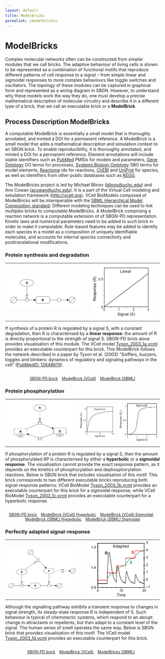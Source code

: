```yaml
---
layout: default
title: ModelBricks
permalink: /modelbricks/
---
```


# ModelBricks

Complex molecular networks often can be constructed from simpler modules that we call bricks. The adaptive behaviour of living cells is shown to be represented as a combination of functional motifs that reproduce different patterns of cell response to a signal – from simple linear and sigmoidal responses to more complex behaviours like toggle switches and oscillators. The topology of these modules can be captured in graphical form and represented as a wiring diagram in SBGN. However, to understand why these models work the way they do, one must develop a precise mathematical description of molecular circuitry and describe it in a different type of a brick, that we call an executable brick or a <strong>ModelBrick</strong>.

## Process Description ModelBricks

A computable ModelBrick is essentially a small model that is thoroughly annotated, and minted a DOI for a permanent reference. A ModelBrick is a small model that adds a mathematical description and simulation context to an SBGN brick. To enable reproducibility, it is thoroughly annotated, and minted a DOI for a permanent reference. Element annotations will include stable identifiers such as <a href="https://www.ncbi.nlm.nih.gov/pubmed/">PubMed</a> PMIDs for models and parameters, <a href="http://www.geneontology.org/">Gene Ontology</a> GO terms for processes, <a href="http://www.ebi.ac.uk/sbo/main/">Systems Biology Ontology</a> SBO terms for model elements, <a href="https://reactome.org/">Reactome</a> ids for reactions, <a href="https://www.ebi.ac.uk/chebi/">ChEBI</a> and <a href="https://www.uniprot.org/">UniProt</a> for species, as well as identifiers from other public databases such as <a href="https://www.genome.jp/kegg/">KEGG</a>.</br>

The ModelBricks project is led by Michael Blinov (<a href="mailto:blinov@uchc.edu">blinov@uchc.edu</a>) and Ann Cowan (<a href="mailto:acowan@uchc.edu">acowan@uchc.edu</a>). It is a part of the Virtual Cell modeling and simulation framework (<a href="http://vcell.org">http://vcell.org</a>). VCell BioModels composed of ModelBricks will be interoperable with the <a href="http://sbml.org/Documents/Specifications/SBML_Level_3/Packages/Hierarchical_Model_Composition_%28comp%29">SBML Hierarchical Model Composition standard</a>. Different modeling techniques can be used to link multiplex bricks to computable ModelBricks. A ModelBrick comprising a reaction network is a computable extension of of SBGN-PD representation. Kinetic laws and numerical parameters need to be added to such brick in order to make it computable. Rule-based features may be added to identify each species in a model as a composition of uniquely identifiable molecules, and accounts for internal species connectivity and posttranslational modifications. 

### Protein synthesis and degradation

<table>
    <tr>
    <td style="width:410px; text-align:center; font-size:90%;"><img src="/images/modelbricks/LinearSBGN.PNG" width="600"/></td>
    <td style="width:410px; text-align:center; font-size:90%;"><img src="/images/modelbricks/LinearResponse.PNG" width="200"/></td>
    </tr>
</table>

If synthesis of a protein R is regulated by a signal S, with a constant degradation, then R is characterised by a <strong>linear response</strong>: the amount of R is directly proportional to the strength of signal S. SBGN-PD brick alove provides visualisation of this module. The VCell model <a href="/modelbricks/Tyson_2003_1a.vcml">Tyson_2003_1a.vcml</a> provides an executable counterpart for this brick. This ModelBrick follows the network described in a paper by Tyson et al. (2003) "Sniffers, buzzers, toggles and blinkers: dynamics of regulatory and signaling pathways in the cell" (<a href="https://www.ncbi.nlm.nih.gov/pubmed/12648679">PubMedID: 12648679</a>).

 <div class="img" style="font-size:90%; text-align:center;"><br />
    <a href="/modelbricks/LinearResponse.graphml">SBGN-PD brick</a> &ensp; 
    <a href="/modelbricks/Tyson_2003_1a.vcml">ModelBrick (VCell)</a> &ensp; 
    <a href="/modelbricks/Tyson_2003_1a.xml">ModelBrick (SBML)</a>
</div>

### Protein phosphorylation

<table>
    <tr>
    <td style="width:360px; text-align:center; font-size:90%;"><img src="/images/modelbricks/PhosphorylationSBGN.PNG" width="600"/></td> 
 <td style="width:190px; text-align:center; font-size:90%;"><img src="/images/modelbricks/HyperbolicResponse.PNG" width="200"/> </td> 
 <td style="width:210px; text-align:center; font-size:90%;"><img src="/images/modelbricks/SigmoidalResponse.PNG" width="170"/></td>      </tr>
</table>

If phosphorylation of a protein R is regulated by a signal S, then the amount of phosphorylated RP is characterised by either a <strong>hyperbolic</strong> or a <strong>sigmoidal response</strong>. The visualisation cannot provide the exact response pattern, as it depends on the kinetics of phosphorylation and dephosphorylation reactions. Below is SBGN brick that includes visualisation of this motif. This brick corresponds to two different executable bricks reproducing both signal-response patterns: VCell BioModel <a href="/modelbricks/Tyson_2003_1b.vcml">Tyson_2003_1b.vcml</a> provides an executable counterpart for this brick for a sigmoidal response, while VCell BioModel <a href="/modelbricks/Tyson_2003_1c.vcml">Tyson_2003_1c.vcml</a> provides an executable counterpart for a hyperbolic response.

 <div class="img" style="font-size:90%; text-align:center;"><br />
 <a href="/modelbricks/PhosphorylationSBGN.graphml">SBGN-PD brick</a> &ensp; 
 <a href="/modelbricks/Tyson_2003_1b.vcml">ModelBrick (VCell) Hyperbolic</a> &ensp; 
 <a href="/modelbricks/Tyson_2003_1c.vcml">ModelBrick (VCell) Sigmoidal</a> &ensp;
 <a href="/modelbricks/Tyson_2003_1b.xml">ModelBrick (SBML) Hyperbolic</a> &ensp;
<a href="/modelbricks/Tyson_2003_1c.xml">ModelBrick (SBML) Sigmoidal</a>
</div>

### Perfectly adapted signal-response

<table>
    <tr>
    <td style="width:380px; text-align:center; font-size:90%;"><img src="/images/modelbricks/PerfectlyAdaptedSBGN.PNG" width="600"/></td> 
 <td style="width:410px; text-align:center; font-size:90%;"><img src="/images/modelbricks/PerfectlyAdaptedResponse.PNG" width="200"/></td>
    </tr>
</table>

Although the signalling pathway exhibits a transient response to changes in signal strength, its steady-state response R is independent of S. Such behaviour is typical of chemotactic systems, which respond to an abrupt change in attractants or repellents, but then adapt to a constant level of the signal. The human sense of smell operates the same way. Below is SBGN brick that provides visualisation of this motif. The VCell model <a href="/modelbricks/Tyson_2003_1d.vcml">Tyson_2003_1d.vcml</a> provides an executable counterpart for this brick.

 <div class="img" style="font-size:90%; text-align:center;"><br />
 <a href="/modelbricks/PhosphorylationSBGN.graphml">SBGN-PD brick</a> &ensp; 
 <a href="/modelbricks/Tyson_2003_1b.vcml">ModelBrick (VCell) </a> &ensp; 
 <a href="/modelbricks/Tyson_2003_1b.xml">ModelBricks (SBML)</a> &ensp;
</div>
